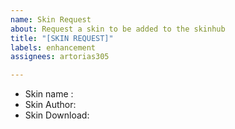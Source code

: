 ```yaml
---
name: Skin Request
about: Request a skin to be added to the skinhub
title: "[SKIN REQUEST]"
labels: enhancement
assignees: artorias305

---
```


- Skin name :
- Skin Author:
- Skin Download:
